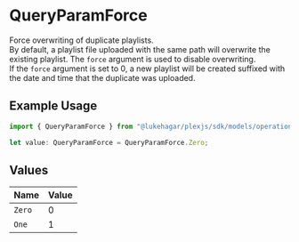 # QueryParamForce

Force overwriting of duplicate playlists.  
By default, a playlist file uploaded with the same path will overwrite the existing playlist. 
The `force` argument is used to disable overwriting.  
If the `force` argument is set to 0, a new playlist will be created suffixed with the date and time that the duplicate was uploaded.


## Example Usage

```typescript
import { QueryParamForce } from "@lukehagar/plexjs/sdk/models/operations";

let value: QueryParamForce = QueryParamForce.Zero;
```

## Values

| Name   | Value  |
| ------ | ------ |
| `Zero` | 0      |
| `One`  | 1      |